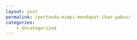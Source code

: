 ```yaml
---
layout: post
permalink: /pertanda-mimpi-mendapat-ikan-gabus/
categories:
    - Uncategorized
---
```


